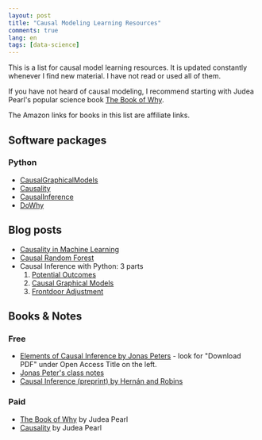 ```yaml
---
layout: post
title: "Causal Modeling Learning Resources"
comments: true
lang: en
tags: [data-science]
---
```


This is a list for causal model learning resources. It is updated constantly whenever I find new material. I have not read or used all of them.

If you have not heard of causal modeling, I recommend starting with Judea Pearl's popular science book [The Book of Why](https://amzn.to/2KntAg8).

The Amazon links for books in this list are affiliate links.

## Software packages 

### Python

* [CausalGraphicalModels](https://github.com/ijmbarr/causalgraphicalmodels)
* [Causality](https://github.com/akelleh/causality)
* [CausalInference](https://github.com/laurencium/causalinference)
* [DoWhy](https://github.com/microsoft/dowhy)

## Blog posts

* [Causality in Machine Learning](http://www.unofficialgoogledatascience.com/2017/01/causality-in-machine-learning.html)
* [Causal Random Forest](https://www.markhw.com/blog/causalforestintro)
* Causal Inference with Python: 3 parts
    1. [Potential Outcomes](http://www.degeneratestate.org/posts/2018/Mar/24/causal-inference-with-python-part-1-potential-outcomes/)
    2. [Causal Graphical Models](http://www.degeneratestate.org/posts/2018/Jul/10/causal-inference-with-python-part-2-causal-graphical-models/)
    3. [Frontdoor Adjustment](http://www.degeneratestate.org/posts/2018/Sep/03/causal-inference-with-python-part-3-frontdoor-adjustment/)

## Books & Notes

### Free

* [Elements of Causal Inference by Jonas Peters](https://mitpress.mit.edu/books/elements-causal-inference) - look for "Download PDF" under Open Access Title on the left.
* [Jonas Peter's class notes](http://web.math.ku.dk/~peters/jonas_files/scriptChapter1-4.pdf)
* [Causal Inference (preprint) by Hernán and Robins](https://www.hsph.harvard.edu/miguel-hernan/causal-inference-book/)

### Paid

* [The Book of Why](https://amzn.to/2KntAg8) by Judea Pearl
* [Causality](https://amzn.to/2HfGxYP) by Judea Pearl